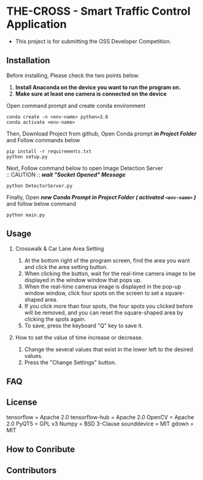 # THE-CROSS - Smart Traffic Control Application

- This project is for submitting the OSS Developer Competition.

Installation
-----------------------

Before installing, Please check the two points below.   
1. **Install Anaconda on the device you want to run the program on.**   
2. **Make sure at least one camera is connected on the device**

   
Open command prompt and create conda environment
```
conda create -n <env-name> python=3.8
conda activate <env-name>
```

Then, Download Project from github, Open Conda prompt ***in Project Folder*** and Follow commands below
```
pip install -r requirements.txt
python setup.py
```

Next, Follow command below to open Image Detection Server   
:: CAUTION :: ***wait "Socket Opened" Message***
```
python DetectorServer.py
```

Finally, Open ***new Conda Prompt in Project Folder ( activated `<env-name>` )*** and follow below command
```
python main.py
```

Usage
-----------------------
1. Crosswalk & Car Lane Area Setting
   1. At the bottom right of the program screen, find the area you want and click the area setting button.
   2. When clicking the button, wait for the real-time camera image to be displayed in the window window that pops up.
   3. When the real-time camerua image is displayed in the pop-up window window, click four spots on the screen to set a square-shaped area.
   4. If you click more than four spots, the four spots you clicked before will be removed, and you can reset the square-shaped area by clicking the spots again.
   5. To save, press the keyboard "Q" key to save it.

2. How to set the value of time increase or decrease.
   1. Change the several values that exist in the lower left to the desired values. 
   2. Press the "Change Settings" button.

FAQ
----------------------

License
----------------------
tensorflow = Apache 2.0
tensorflow-hub = Apache 2.0
OpenCV = Apache 2.0
PyQT5 = GPL v3
Numpy = BSD 3-Clause
sounddevice = MIT
gdown = MIT   

How to Conribute
----------------------

Contributors
----------------------
